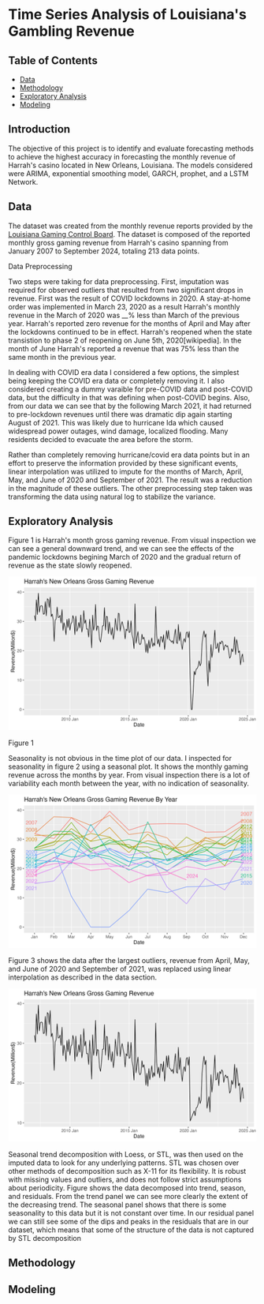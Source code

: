 # Time Series Analysis of Louisiana's Gambling Revenue

## Table of Contents
- [Data](#data)
- [Methodology](#methodology)
- [Exploratory Analysis](#exploratory-analysis)
- [Modeling](#modeling)

## Introduction
<p> The objective of this project is to identify and evaluate forecasting methods to achieve the highest accuracy in forecasting the monthly revenue of Harrah's casino located in New Orleans, Louisiana. The models considered were ARIMA, exponential smoothing model, GARCH, prophet, and a LSTM Network. 

## Data  
<p>The dataset was created from the monthly revenue reports provided by the <a href="https://lgcb.dps.louisiana.gov/revenue_reports.htm" target="_blank">Louisiana Gaming Control Board</a>. The dataset is composed of the reported monthly gross gaming revenue from Harrah's casino spanning from January 2007 to September 2024, totaling 213 data points. 

Data Preprocessing

Two steps were taking for data preprocessing. First, imputation was required for observed outliers that resulted from two significant drops in revenue. First was the result of COVID lockdowns in 2020. A stay-at-home order was implemented in March 23, 2020 as a result Harrah's monthly revenue in the March of 2020 was __% less than March of the previous year. Harrah's reported zero revenue for the months of April and May after the lockdowns continued to be in effect. Harrah's reopened when the state transistion to phase 2 of reopening on June 5th, 2020[wikipedia]. In the month of June Harrah's reported a revenue that was 75% less than the same month in the previous year.

In dealing with COVID era data I considered a few options, the simplest being keeping the COVID era data or completely removing it. I also considered creating a dummy varaible for pre-COVID data and post-COVID data, but the difficulty in that was defining when post-COVID begins. Also, from our data we can see that by the following March 2021, it had returned to pre-lockdown revenues until there was dramatic dip again starting August of 2021. This was likely due to hurricane Ida which caused widespread power outages, wind damage, localized flooding. Many residents decided to evacuate the area before the storm. 

Rather than completely removing hurricane/covid era data points but in an effort to preserve the information provided by these significant events, linear interpolation was utilized to impute for the months of March, April, May, and June of 2020 and September of 2021. The result was a reduction in the magnitude of these outliers. The other preprocessing step taken was transforming the data using natural log to stabilize the variance. 

</p>


## Exploratory Analysis

Figure 1 is Harrah's month gross gaming revenue. From visual inspection we can see a general downward trend, and we can see the effects of the pandemic lockdowns begining March of 2020 and the gradual return of revenue as the state slowly reopened.  
<p align="center">
<img src="Images/plot_raw.png" alt="Figure 1" width="600">
</p>

Figure 1

Seasonality is not obvious in the time plot of our data. I inspected for seasonality in figure 2 using a seasonal plot. It shows the monthly gaming revenue across the months by year. From visual inspection there is a lot of variability each month between the year, with no indication of seasonality. 

<p align = "center">
  <img src="Images/plot_raw_year.png" alt="Figure 2" width="600">
</p>

Figure 3 shows the data after the largest outliers, revenue from April, May, and June of 2020 and September of 2021, was replaced using linear interpolation as described in the data section. 

<p align = "center">
  <img src="Images/plot_imputed.png" alt="Figure 2" width="600">
</p>

Seasonal trend decomposition with Loess, or STL, was then used on the imputed data to look for any underlying patterns. STL was chosen over other methods of decomposition such as X-11 for its flexibility. It is robust with missing values and outliers, and does not follow strict assumptions about periodicity. Figure shows the data decomposed into trend, season, and residuals. From the trend panel we can see more clearly the extent of the decreasing trend. The seasonal panel shows that there is some seasonality to this data but it is not constant over time. In our residual panel we can still see some of the dips and peaks in the residuals that are in our dataset, which means that some of the structure of the data is not captured by STL decomposition 

## Methodology

## Modeling


















